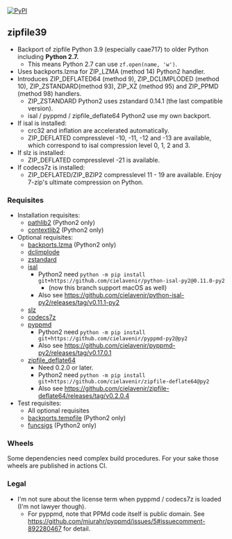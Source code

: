 [![PyPI](https://img.shields.io/pypi/v/zipfile39)](https://pypi.org/project/zipfile39/)

## zipfile39

- Backport of zipfile Python 3.9 (especially caae717) to older Python including **Python 2.7.**
    - This means Python 2.7 can use `zf.open(name, 'w')`.
- Uses backports.lzma for ZIP_LZMA (method 14) Python2 handler.
- Introduces ZIP_DEFLATED64 (method 9), ZIP_DCLIMPLODED (method 10), ZIP_ZSTANDARD(method 93), ZIP_XZ (method 95) and ZIP_PPMD (method 98) handlers.
    - ZIP_ZSTANDARD Python2 uses zstandard 0.14.1 (the last compatible version).
    - isal / pyppmd / zipfile_deflate64 Python2 use my own backport.
- If isal is installed:
    - crc32 and inflation are accelerated automatically.
    - ZIP_DEFLATED compresslevel -10, -11, -12 and -13 are available, which correspond to isal compression level 0, 1, 2 and 3.
- If slz is installed:
    - ZIP_DEFLATED compresslevel -21 is available.
- If codecs7z is installed:
    - ZIP_DEFLATED/ZIP_BZIP2 compresslevel 11 - 19 are available. Enjoy 7-zip's ultimate compression on Python.

### Requisites

- Installation requisites:
    - [pathlib2](https://pypi.org/project/pathlib2/) (Python2 only)
    - [contextlib2](https://pypi.org/project/contextlib2/) (Python2 only)
- Optional requisites:
    - [backports.lzma](https://pypi.org/project/backports.lzma/) (Python2 only)
    - [dclimplode](https://pypi.org/project/dclimplode/)
    - [zstandard](https://pypi.org/project/zstandard/)
    - [isal](https://pypi.org/project/isal/)
        - Python2 need `python -m pip install git+https://github.com/cielavenir/python-isal-py2@0.11.0-py2`
            - (now this branch support macOS as well)
        - Also see https://github.com/cielavenir/python-isal-py2/releases/tag/v0.11.1-py2
    - [slz](https://pypi.org/project/slz/)
    - [codecs7z](https://pypi.org/project/codecs7z/)
    - [pyppmd](https://pypi.org/project/pyppmd/)
        - Python2 need `python -m pip install git+https://github.com/cielavenir/pyppmd-py2@py2`
        - Also see https://github.com/cielavenir/pyppmd-py2/releases/tag/v0.17.0.1
    - [zipfile_deflate64](https://pypi.org/project/zipfile_deflate64/)
        - Need 0.2.0 or later.
        - Python2 need `python -m pip install git+https://github.com/cielavenir/zipfile-deflate64@py2`
        - Also see https://github.com/cielavenir/zipfile-deflate64/releases/tag/v0.2.0.4
- Test requisites:
    - All optional requisites
    - [backports.tempfile](https://pypi.org/project/backports.tempfile/) (Python2 only)
    - [funcsigs](https://pypi.org/project/funcsigs/) (Python2 only)

### Wheels

Some dependencies need complex build procedures. For your sake those wheels are published in actions CI.

### Legal

- I'm not sure about the license term when pyppmd / codecs7z is loaded (I'm not lawyer though).
    - For pyppmd, note that PPMd code itself is public domain. See https://github.com/miurahr/pyppmd/issues/5#issuecomment-892280467 for detail.
